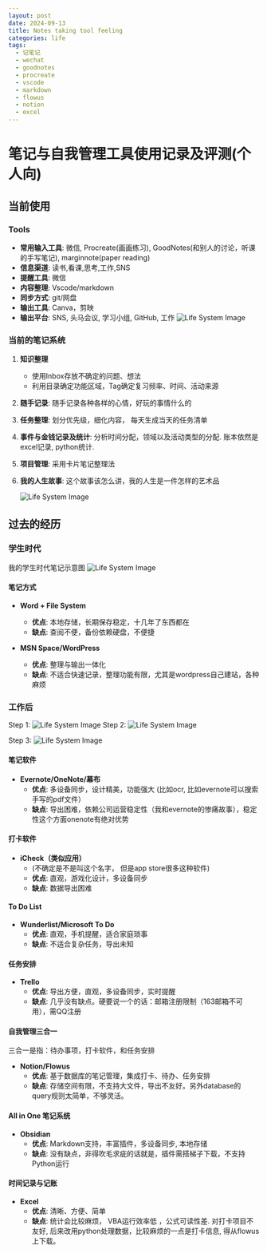 ```yaml
---
layout: post
date: 2024-09-13
title: Notes taking tool feeling
categories: life
tags:
  - 记笔记
  - wechat
  - goodnotes
  - procreate
  - vscode
  - markdown
  - flowus
  - notion
  - excel
---
```

# 笔记与自我管理工具使用记录及评测(个人向)  
  
## 当前使用  

### Tools 
- **常用输入工具**: 微信, Procreate(画画练习), GoodNotes(和别人的讨论，听课的手写笔记), marginnote(paper reading)
- **信息渠道**: 读书,看课,思考,工作,SNS
- **提醒工具**: 微信  
- **内容整理**: Vscode/markdown
- **同步方式**: git/网盘  
- **输出工具**: Canva，剪映  
- **输出平台**: SNS, 头马会议, 学习小组, GitHub, 工作
    <img src="{{ post.url }}/assets/blogimages/4.png" alt="Life System Image">
### 当前的笔记系统  
1. **知识整理**  
   - 使用Inbox存放不确定的问题、想法  
   - 利用目录确定功能区域，Tag确定复习频率、时间、活动来源  
2. **随手记录**: 随手记录各种各样的心情，好玩的事情什么的
3. **任务整理**: 划分优先级，细化内容， 每天生成当天的任务清单
4. **事件与金钱记录及统计**: 分析时间分配，领域以及活动类型的分配. 账本依然是excel记录, python统计. 
5. **项目管理**: 采用卡片笔记整理法
6. **我的人生故事**: 这个故事该怎么讲，我的人生是一件怎样的艺术品

    <img src="{{ post.url }}/assets/blogimages/2.png" alt="Life System Image">

## 过去的经历  

### 学生时代  
我的学生时代笔记示意图
    <img src="{{ post.url }}/assets/blogimages/3.png" alt="Life System Image">

#### 笔记方式  
  
- **Word + File System**  
  - **优点**: 本地存储，长期保存稳定，十几年了东西都在  
  - **缺点**: 查阅不便，备份依赖硬盘，不便捷  
  
- **MSN Space/WordPress**  
  - **优点**: 整理与输出一体化  
  - **缺点**: 不适合快速记录，整理功能有限，尤其是wordpress自己建站，各种麻烦
  
### 工作后  
Step 1:
    <img src="{{ post.url }}/assets/blogimages/5.png" alt="Life System Image">
Step 2:
    <img src="{{ post.url }}/assets/blogimages/6.png" alt="Life System Image">

Step 3:
    <img src="{{ post.url }}/assets/blogimages/7.png" alt="Life System Image">

#### 笔记软件  
  
- **Evernote/OneNote/幕布**  
  - **优点**: 多设备同步，设计精美，功能强大 (比如ocr, 比如evernote可以搜索手写的pdf文件）
  - **缺点**: 导出困难，依赖公司运营稳定性（我和evernote的惨痛故事），稳定性这个方面onenote有绝对优势 
  
#### 打卡软件  
  
- **iCheck（类似应用）**  
    - (不确定是不是叫这个名字， 但是app store很多这种软件)
  - **优点**: 直观，游戏化设计，多设备同步  
  - **缺点**: 数据导出困难  
  
#### To Do List  
  
- **Wunderlist/Microsoft To Do**  
  - **优点**: 直观，手机提醒，适合家庭琐事  
  - **缺点**: 不适合复杂任务，导出未知  
  
#### 任务安排  
  
- **Trello**  
  - **优点**: 导出方便，直观，多设备同步，实时提醒  
  - **缺点**: 几乎没有缺点。硬要说一个的话：邮箱注册限制（163邮箱不可用），需QQ注册  
  
#### 自我管理三合一  
三合一是指：待办事项，打卡软件，和任务安排
- **Notion/Flowus**  
  - **优点**: 基于数据库的笔记管理，集成打卡、待办、任务安排  
  - **缺点**: 存储空间有限，不支持大文件，导出不友好。另外database的query规则太简单，不够灵活。

  
#### All in One 笔记系统  
  
- **Obsidian**  
  - **优点**: Markdown支持，丰富插件，多设备同步, 本地存储
  - **缺点**: 没有缺点，非得吹毛求疵的话就是，插件需搭梯子下载，不支持Python运行  
  
#### 时间记录与记账  
  
- **Excel**  
  - **优点**: 清晰、方便、简单  
  - **缺点**: 统计会比较麻烦， VBA运行效率低 ，公式可读性差. 对打卡项目不友好, 后来改用python处理数据，比较麻烦的一点是打卡信息, 得从flowus上下载。
  
